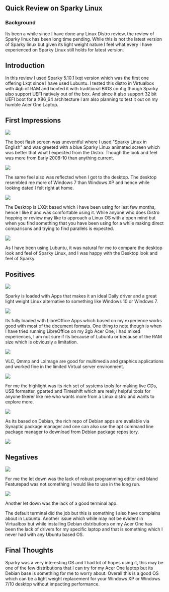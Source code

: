 ## Quick Review on Sparky Linux

### Background
Its been a while since I have done any Linux Distro review, the review of Sparky linux has been long time pending. While this is not the latest version of Sparky linux but given its light weight nature I feel what every I have experienced on Sparky Linux still holds for latest version.

## Introduction
In this review I used Sparky 5.10.1 lxqt version which was the first one offering Lxqt since I have used Lubuntu. I tested this distro in Virtualbox with 4gb of RAM and booted it with traditional BIOS config though Sparky also support UEFI natively out of the box. And since it also support 32 bit UEFI boot for a X86_64 architecture I am also planning to test it out on my humble Acer One Laptop.

## First Impressions

![](sparky-Feb-23-16-21-53.png)

The boot flash screen was uneventful where I used "Sparky Linux in English" and was greeted with a blue Sparky Linux animated screen which was better that what I expected from the Distro. Though the look and feel was more from Early 2008-10 than anything current. 

![](sparky-Feb-23-16-22-11.png)

The same feel also was reflected when I got to the desktop. The desktop resembled me more of Windows 7 than Windows XP and hence while looking dated I felt right at home. 

![](Sparky-Feb-23-16-25-58.png)

The Desktop is LXQt based which I have been using for last few months, hence I like it and was comfortable using it. While anyone who does Distro hopping or review may like to approach a Linux OS with a open mind but when you find something that you have been using for a while making direct comparisons and trying to find parallels is expected. 

![](Sparky-Feb-23-16-31-16.png)

As I have been using Lubuntu, it was natural for me to compare the desktop look and feel of Sparky Linux, and I was happy with the Desktop look and feel of Sparky.

## Positives

![](Sparky-at-May-01-21-54-18.png)

Sparky is loaded with Apps that makes it an ideal Daily driver and a great light weight Linux alternative to something like Windows 10 or Windows 7. 

![](Sparky-Feb-23-16-33-56.png)

Its fully loaded with LibreOffice Apps which based on my experience works good with most of the document formats. One thing to note though is when I have tried running LibreOffice on my 2gb Acer One, I had mixed experiences, I am not sure if its because of Lubuntu or because of the RAM size which is obviously a limitation.

![](Sparky-Feb-23-16-32-07.png)

VLC, Qmmp and LxImage are good for multimedia and graphics applications and worked fine in the limited Virtual server environment.

![](Sparky-Feb-23-16-33-25.png)

For me the highlight was its rich set of systems tools for making live CDs, USB formatter, gparted and Timeshift which are really helpful tools for anyone tikerer like me who wants more from a Linux distro and wants to explore more.

![](Sparky-Feb-23-16-40-45.png)

As its based on Debian, the rich repo of Debian apps are available via Synaptic package manager and one can also use the apt command line package manager to download from Debian package repository.

![](Sparky-Feb-23-16-42-44.png)


## Negatives

![](Sparky-Feb-23-16-35-28.png)

For me the let down was the lack of robust programming editor and bland Featurepad was not something I would like to use in the long run. 

![](Sparky-Feb-23-16-40-00.png)

Another let down was the lack of a good terminal app. 


The default terminal did the job but this is something I also have complains about in Lubuntu. Another issue which while may not be evident in Virtualbox but while installing Debian distributions on my Acer One has been the lack of drivers for my specific laptop and that is something which I never had with any Ubuntu based OS. 

## Final Thoughts

Sparky was a very interesting OS and I had lot of hopes using it, this may be one of the few distributions that I can try for my Acer One laptop but its Debian base is something for me to worry about. Overall this is a good OS which can be a light weight replacement for your Windows XP or Windows 7/10 desktop without impacting performance.
